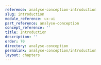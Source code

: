 ```yaml
---
reference: analyse-conception-introduction
slug: introduction
module_reference: ux-ui
part_reference: analyse-conception
concept_reference: ''
title: Introduction
description: ''
order: 70
directory: analyse-conception
permalink: analyse-conception/introduction
layout: chapters
---
```

